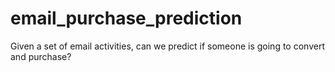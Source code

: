 # email_purchase_prediction
Given a set of email activities, can we predict if someone is going to convert and purchase?
